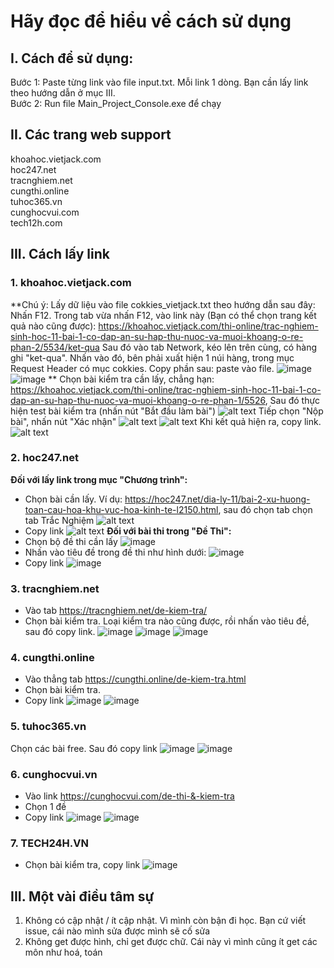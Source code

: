 # Hãy đọc để hiểu về cách sử dụng

## I. Cách để sử dụng:
Bước 1: Paste từng link vào file input.txt. Mỗi link 1 dòng. Bạn cần lấy link theo hướng dẫn ở mục III.<br />
Bước 2: Run file Main_Project_Console.exe để chạy

## II. Các trang web support
khoahoc.vietjack.com<br />
hoc247.net<br />
tracnghiem.net<br />
cungthi.online<br />
tuhoc365.vn<br />
cunghocvui.com<br />
tech12h.com<br />

## III. Cách lấy link
### 1. khoahoc.vietjack.com
**Chú ý: Lấy dữ liệu vào file cokkies_vietjack.txt theo hướng dẫn sau đây:
Nhấn F12. Trong tab vừa nhấn F12, vào link này (Bạn có thể chọn trang kết quả nào cũng được):
https://khoahoc.vietjack.com/thi-online/trac-nghiem-sinh-hoc-11-bai-1-co-dap-an-su-hap-thu-nuoc-va-muoi-khoang-o-re-phan-2/5534/ket-qua
Sau đó vào tab Network, kéo lên trên cùng, có hàng ghi "ket-qua". Nhấn vào đó, bên phải xuất hiện 1 núi hàng, trong mục Request Header có mục cokkies. Copy phần sau: paste vào file. 
![image](https://user-images.githubusercontent.com/65013334/184329040-bb9db3ab-cd9b-4dd0-975b-b00d23d55bb0.png)
![image](https://user-images.githubusercontent.com/65013334/184329181-ed69c27d-d43e-4f42-a43a-599132dd611f.png)
**
Chọn bài kiểm tra cần lấy, chẳng hạn: https://khoahoc.vietjack.com/thi-online/trac-nghiem-sinh-hoc-11-bai-1-co-dap-an-su-hap-thu-nuoc-va-muoi-khoang-o-re-phan-1/5526, Sau đó thực hiện test bài kiểm tra (nhấn nút "Bắt đầu làm bài")
![alt text](https://user-images.githubusercontent.com/65013334/184108903-c3e526ec-6502-479e-bd5f-73ba9f17907c.png)
Tiếp chọn "Nộp bài", nhấn nút "Xác nhận"
![alt text](https://user-images.githubusercontent.com/65013334/184108952-e2626d4a-26cd-4825-89d3-10a0ad56d1c4.png)
![alt text](https://user-images.githubusercontent.com/65013334/184108991-7e61fa95-ceea-46aa-8416-19fdeb83a065.png)
Khi kết quả hiện ra, copy link. 
![alt text](https://user-images.githubusercontent.com/65013334/184109073-f58d6a16-9aec-4204-9244-1ebedfb9c96c.png)

### 2. hoc247.net
**Đối với lấy link trong mục "Chương trình":**
- Chọn bài cần lấy. Ví dụ: https://hoc247.net/dia-ly-11/bai-2-xu-huong-toan-cau-hoa-khu-vuc-hoa-kinh-te-l2150.html, sau đó chọn tab chọn tab Trắc Nghiệm
![alt text](https://user-images.githubusercontent.com/65013334/184109604-954668c1-2aae-4b7f-a43b-b19d6f15d748.png)
- Copy link
![alt text](https://user-images.githubusercontent.com/65013334/184109649-7259abbd-2bcd-4281-9c75-acd71597e3f0.png)
**Đối với bài thi trong "Đề Thi":**
- Chọn bộ đề thi cần lấy
![image](https://user-images.githubusercontent.com/65013334/184109862-ce054f1f-5d8c-43f9-8962-492a9293f140.png)
- Nhấn vào tiêu đề trong đề thi như hình dưới:
![image](https://user-images.githubusercontent.com/65013334/184109904-3ec6591b-c9a9-4246-bbf3-d3177c60e3b9.png)
- Copy link 
![image](https://user-images.githubusercontent.com/65013334/184109989-4aac15e5-53ed-421d-b81e-49b7b6d82729.png)

### 3. tracnghiem.net
- Vào tab https://tracnghiem.net/de-kiem-tra/
- Chọn bài kiểm tra. Loại kiểm tra nào cũng được, rồi nhấn vào tiêu đề, sau đó copy link.
![image](https://user-images.githubusercontent.com/65013334/184110866-74e90a10-f419-41d8-9b83-9004b05708db.png)
![image](https://user-images.githubusercontent.com/65013334/184110935-a36316ba-8975-4a67-b505-4e8b748a0b92.png)
![image](https://user-images.githubusercontent.com/65013334/184110996-8c607e51-4247-4038-8826-ea3f6108b85d.png)

### 4. cungthi.online
- Vào thẳng tab https://cungthi.online/de-kiem-tra.html
- Chọn bài kiểm tra. 
- Copy link
![image](https://user-images.githubusercontent.com/65013334/184111242-2ce12524-5500-449e-8c05-0eaf738e1263.png)
![image](https://user-images.githubusercontent.com/65013334/184111292-30f9278d-1111-4a59-a467-565226e043af.png)

### 5. tuhoc365.vn
Chọn các bài free. Sau đó copy link
![image](https://user-images.githubusercontent.com/65013334/184111459-8404d617-255a-463e-ad77-d0c637fcf78e.png)
![image](https://user-images.githubusercontent.com/65013334/184111518-b4b7c3e8-2b71-4af3-8b44-53ca18451d7d.png)

### 6. cunghocvui.vn
- Vào link https://cunghocvui.com/de-thi-&-kiem-tra
- Chọn 1 đề
- Copy link
![image](https://user-images.githubusercontent.com/65013334/184111690-d2bf51bc-585d-447e-958e-cd6b40e90391.png)
![image](https://user-images.githubusercontent.com/65013334/184111766-696bba30-2c95-47e9-8a65-625edce0ff4d.png)

### 7. TECH24H.VN
- Chọn bài kiểm tra, copy link
![image](https://user-images.githubusercontent.com/65013334/184111859-c4e9c98f-0143-459e-84e7-c1fa6fadccb5.png)

## III. Một vài điều tâm sự
1. Không có cập nhật / ít cập nhật. Vì mình còn bận đi học. Bạn cứ viết issue, cái nào mình sửa được mình sẽ cố sửa
2. Không get được hình, chỉ get được chữ. Cái này vì mình cũng ít get các môn như hoá, toán

